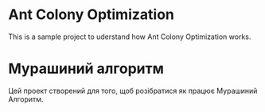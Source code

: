 # Ant Colony Optimization
This is a sample project to uderstand how Ant Colony Optimization works.

# Мурашиний алгоритм
Цей проект створений для того, щоб розібратися як працює Мурашиний Алгоритм.
